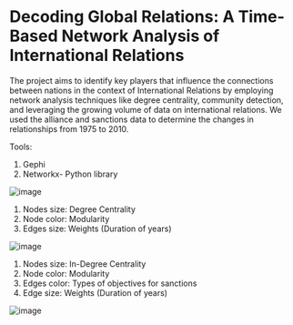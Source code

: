 # Decoding Global Relations: A Time-Based Network Analysis of International Relations

The project aims to identify key players that influence the connections between nations in the context of International Relations by employing network analysis techniques like degree centrality, community detection, and leveraging the growing volume of data on international relations. We used the alliance and sanctions data to determine the changes in relationships from 1975 to 2010.

Tools:
1. Gephi
2. Networkx- Python library
   

![image](https://github.com/Sahithi-thummuri/Decoding_Global_Relations_Network_Analysis/assets/142358393/1c89b913-1963-4e39-ba11-921d332752f5)
1. Nodes size: Degree Centrality 
2. Node color: Modularity 
3. Edges size: Weights (Duration of years) 

![image](https://github.com/Sahithi-thummuri/Decoding_Global_Relations_Network_Analysis/assets/142358393/3317147a-0127-4509-9742-2cd2eb75aeb4)
1. Nodes size: In-Degree Centrality 
2. Node color: Modularity 
3. Edges color: Types of objectives for sanctions 
4. Edge size: Weights (Duration of years)
   
![image](https://github.com/Sahithi-thummuri/Decoding_Global_Relations_Network_Analysis/assets/142358393/bba50f9a-0eef-42bd-8476-92486d231dc6)


